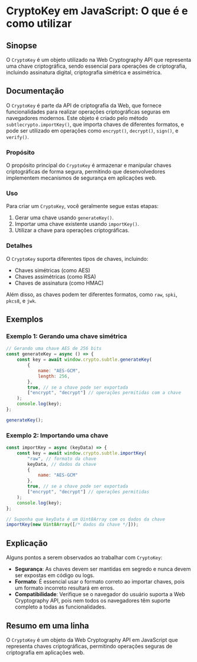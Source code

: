 <!--
Meta Description: # CryptoKey em JavaScript: O que é e como utilizar ## Sinopse O `CryptoKey` é um objeto utilizado na Web Cryptography API que representa uma chave cri...
Meta Keywords: chave, chaves, cryptokey, que, uma
-->

# CryptoKey em JavaScript: O que é e como utilizar

## Sinopse
O `CryptoKey` é um objeto utilizado na Web Cryptography API que representa uma chave criptográfica, sendo essencial para operações de criptografia, incluindo assinatura digital, criptografia simétrica e assimétrica.

## Documentação
O `CryptoKey` é parte da API de criptografia da Web, que fornece funcionalidades para realizar operações criptográficas seguras em navegadores modernos. Este objeto é criado pelo método `subtlecrypto.importKey()`, que importa chaves de diferentes formatos, e pode ser utilizado em operações como `encrypt()`, `decrypt()`, `sign()`, e `verify()`.

### Propósito
O propósito principal do `CryptoKey` é armazenar e manipular chaves criptográficas de forma segura, permitindo que desenvolvedores implementem mecanismos de segurança em aplicações web.

### Uso
Para criar um `CryptoKey`, você geralmente segue estas etapas:

1. Gerar uma chave usando `generateKey()`.
2. Importar uma chave existente usando `importKey()`.
3. Utilizar a chave para operações criptográficas.

### Detalhes
O `CryptoKey` suporta diferentes tipos de chaves, incluindo:
- Chaves simétricas (como AES)
- Chaves assimétricas (como RSA)
- Chaves de assinatura (como HMAC)

Além disso, as chaves podem ter diferentes formatos, como `raw`, `spki`, `pkcs8`, e `jwk`.

## Exemplos
### Exemplo 1: Gerando uma chave simétrica
```javascript
// Gerando uma chave AES de 256 bits
const generateKey = async () => {
    const key = await window.crypto.subtle.generateKey(
        {
            name: "AES-GCM",
            length: 256,
        },
        true, // se a chave pode ser exportada
        ["encrypt", "decrypt"] // operações permitidas com a chave
    );
    console.log(key);
};

generateKey();
```

### Exemplo 2: Importando uma chave
```javascript
const importKey = async (keyData) => {
    const key = await window.crypto.subtle.importKey(
        "raw", // formato da chave
        keyData, // dados da chave
        {
            name: "AES-GCM"
        },
        true, // se a chave pode ser exportada
        ["encrypt", "decrypt"] // operações permitidas
    );
    console.log(key);
};

// Suponha que keyData é um Uint8Array com os dados da chave
importKey(new Uint8Array([/* dados da chave */]));
```

## Explicação
Alguns pontos a serem observados ao trabalhar com `CryptoKey`:

- **Segurança**: As chaves devem ser mantidas em segredo e nunca devem ser expostas em código ou logs.
- **Formato**: É essencial usar o formato correto ao importar chaves, pois um formato incorreto resultará em erros.
- **Compatibilidade**: Verifique se o navegador do usuário suporta a Web Cryptography API, pois nem todos os navegadores têm suporte completo a todas as funcionalidades.

## Resumo em uma linha
O `CryptoKey` é um objeto da Web Cryptography API em JavaScript que representa chaves criptográficas, permitindo operações seguras de criptografia em aplicações web.